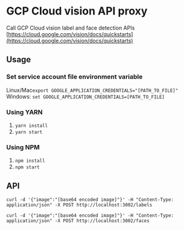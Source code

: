 # GCP Cloud vision API proxy
Call GCP Cloud vision label and face detection APIs
[https://cloud.google.com/vision/docs/quickstarts](https://cloud.google.com/vision/docs/quickstarts)

## Usage

### Set service account file environment variable
Linux/Mac```export GOOGLE_APPLICATION_CREDENTIALS="[PATH_TO_FILE]"```
Windows: ```set GOOGLE_APPLICATION_CREDENTIALS=[PATH_TO_FILE]```

### Using YARN
1. ```yarn install ```
3. ```yarn start```
### Using NPM
1. ```npm install ```
2. ```npm start```

## API
``````
curl -d '{"image":"[base64 encoded image]"}' -H "Content-Type: application/json" -X POST http://localhost:3002/labels
``````

``````
curl -d '{"image":"[base64 encoded image]"}' -H "Content-Type: application/json" -X POST http://localhost:3002/faces
``````
  
